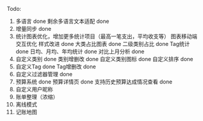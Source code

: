 Todo:
1. 多语言 done
    剩余多语言文本适配 done
2. 增量同步 done
3. 统计图表优化，增加更多统计项目（最高一笔支出，平均收支等）
    图表移动端交互优化
    样式改进  done
    大类占比图表 done
    二级类别占比 done
    Tag统计 done
    日均、月均、年均统计 done
    对比上月分析 done
4. 自定义类别 done
    类别增删改 done
    自定义类别图标 done
    自定义排序 done
5. 自定义Tag  done
    Tag增删改  done
6. 自定义过滤器管理 done
7. 预算系统  done
    预算详情页 done
    支持历史预算达成情况查看 done
8. 自定义用户昵称
9. 账单整理（浓缩）
10. 离线模式
11. 记账地图

